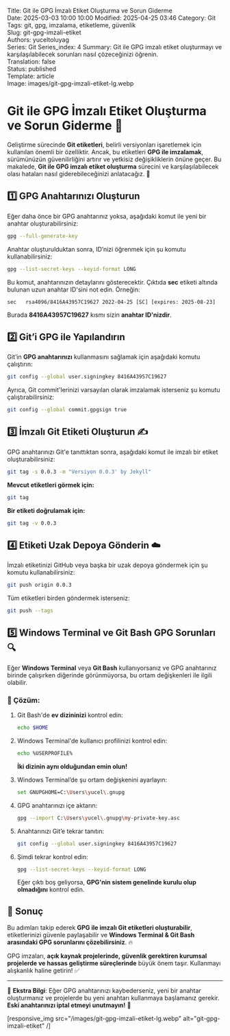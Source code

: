 Title: Git ile GPG İmzalı Etiket Oluşturma ve Sorun Giderme  
Date: 2025-03-03 10:00 10:00 
Modified: 2025-04-25 03:46
Category: Git  
Tags: git, gpg, imzalama, etiketleme, güvenlik  
Slug: git-gpg-imzali-etiket  
Authors: yuceltoluyag  
Series: Git
Series_index: 4
Summary: Git ile GPG imzalı etiket oluşturmayı ve karşılaşılabilecek sorunları nasıl çözeceğinizi öğrenin.  
Translation: false  
Status: published  
Template: article  
Image: images/git-gpg-imzali-etiket-lg.webp


# Git ile GPG İmzalı Etiket Oluşturma ve Sorun Giderme 🔐

Geliştirme sürecinde **Git etiketleri**, belirli versiyonları işaretlemek için kullanılan önemli bir özelliktir. Ancak, bu etiketleri **GPG ile imzalamak**, sürümünüzün güvenilirliğini artırır ve yetkisiz değişikliklerin önüne geçer. Bu makalede, **Git ile GPG imzalı etiket oluşturma** sürecini ve karşılaşılabilecek olası hataları nasıl giderebileceğinizi anlatacağız. 🚀

## 1️⃣ GPG Anahtarınızı Oluşturun

Eğer daha önce bir GPG anahtarınız yoksa, aşağıdaki komut ile yeni bir anahtar oluşturabilirsiniz:

```bash
gpg --full-generate-key
```

Anahtar oluşturulduktan sonra, ID’nizi öğrenmek için şu komutu kullanabilirsiniz:

```bash
gpg --list-secret-keys --keyid-format LONG
```

Bu komut, anahtarınızın detaylarını gösterecektir. Çıktıda **sec** etiketi altında bulunan uzun anahtar ID'sini not edin. Örneğin:

```plaintext
sec   rsa4096/8416A43957C19627 2022-04-25 [SC] [expires: 2025-08-23]
```

Burada **8416A43957C19627** kısmı sizin **anahtar ID'nizdir**.

## 2️⃣ Git’i GPG ile Yapılandırın

Git’in **GPG anahtarınızı** kullanmasını sağlamak için aşağıdaki komutu çalıştırın:

```bash
git config --global user.signingkey 8416A43957C19627
```

Ayrıca, Git commit'lerinizi varsayılan olarak imzalamak isterseniz şu komutu çalıştırabilirsiniz:

```bash
git config --global commit.gpgsign true
```

## 3️⃣ İmzalı Git Etiketi Oluşturun ✍️

GPG anahtarınızı Git'e tanıttıktan sonra, aşağıdaki komut ile imzalı bir etiket oluşturabilirsiniz:

```bash
git tag -s 0.0.3 -m "Versiyon 0.0.3' by Jekyll"
```

**Mevcut etiketleri görmek için:**

```bash
git tag
```

**Bir etiketi doğrulamak için:**

```bash
git tag -v 0.0.3
```

## 4️⃣ Etiketi Uzak Depoya Gönderin ☁️

İmzalı etiketinizi GitHub veya başka bir uzak depoya göndermek için şu komutu kullanabilirsiniz:

```bash
git push origin 0.0.3
```

Tüm etiketleri birden göndermek isterseniz:

```bash
git push --tags
```

## 5️⃣ Windows Terminal ve Git Bash GPG Sorunları 🔍

Eğer **Windows Terminal** veya **Git Bash** kullanıyorsanız ve GPG anahtarınız birinde çalışırken diğerinde görünmüyorsa, bu ortam değişkenleri ile ilgili olabilir.

### 🔧 Çözüm:

1. Git Bash'de **ev dizininizi** kontrol edin:

   ```bash
   echo $HOME
   ```

2. Windows Terminal'de kullanıcı profilinizi kontrol edin:

   ```bash
   echo %USERPROFILE%
   ```

   **İki dizinin aynı olduğundan emin olun!**

3. Windows Terminal’de şu ortam değişkenini ayarlayın:

   ```bash
   set GNUPGHOME=C:\Users\yucel\.gnupg
   ```

4. GPG anahtarınızı içe aktarın:

   ```bash
   gpg --import C:\Users\yucel\.gnupg\my-private-key.asc
   ```

5. Anahtarınızı Git’e tekrar tanıtın:

   ```bash
   git config --global user.signingkey 8416A43957C19627
   ```

6. Şimdi tekrar kontrol edin:

   ```bash
   gpg --list-secret-keys --keyid-format LONG
   ```

   Eğer çıktı boş geliyorsa, **GPG'nin sistem genelinde kurulu olup olmadığını** kontrol edin.

## 🎯 Sonuç

Bu adımları takip ederek **GPG ile imzalı Git etiketleri oluşturabilir**, etiketlerinizi güvenle paylaşabilir ve **Windows Terminal & Git Bash arasındaki GPG sorunlarını çözebilirsiniz**. 🔥

GPG imzaları, **açık kaynak projelerinde, güvenlik gerektiren kurumsal projelerde ve hassas geliştirme süreçlerinde** büyük önem taşır. Kullanmayı alışkanlık haline getirin! ✅

---

📌 **Ekstra Bilgi**: Eğer GPG anahtarınızı kaybederseniz, yeni bir anahtar oluşturmanız ve projelerde bu yeni anahtarı kullanmaya başlamanız gerekir. **Eski anahtarınızı iptal etmeyi unutmayın!** 🚨


[responsive_img src="/images/git-gpg-imzali-etiket-lg.webp" alt="git-gpg-imzali-etiket" /]

